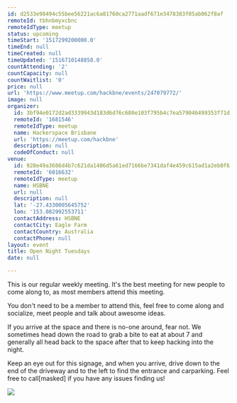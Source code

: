 ```yaml
---
id: d2533e98494c55bee56221ac6a81760ca2771aadf671e3478383f05ab062f8af
remoteId: tbhnbmyxcbnc
remoteIdType: meetup
status: upcoming
timeStart: '1517299200000.0'
timeEnd: null
timeCreated: null
timeUpdated: '1516710148858.0'
countAttending: '2'
countCapacity: null
countWaitlist: '0'
price: null
url: 'https://www.meetup.com/hackbne/events/247079772/'
image: null
organizer:
  id: 3bf94e0172d2ad3339943d183d6d76c680e103f795b4c7ea579046499353f71d
  remoteId: '1681546'
  remoteIdType: meetup
  name: Hackerspace Brisbane
  url: 'https://meetup.com/hackbne'
  description: null
  codeOfConduct: null
venue:
  id: 928e49a3686d4b7c621da1406d5a61ed7166be7341daf4e459c615ad1a2eb0f6
  remoteId: '6016632'
  remoteIdType: meetup
  name: HSBNE
  url: null
  description: null
  lat: '-27.4330005645752'
  lon: '153.082992553711'
  contactAddress: HSBNE
  contactCity: Eagle Farm
  contactCountry: Australia
  contactPhone: null
layout: event
title: Open Night Tuesdays
date: null

---
```

<p>This is our regular weekly meeting. It's the best meeting for new people to come along to, as most members attend this meeting.</p> <p>You don't need to be a member to attend this, feel free to come along and socialize, meet people and talk about awesome ideas.</p> <p>If you arrive at the space and there is no-one around, fear not. We sometimes head down the road to grab a bite to eat at about 7 and generally all head back to the space after that to keep hacking into the night.</p> <p>Keep an eye out for this signage, and when you arrive, drive down to the end of the driveway and to the left to find the entrance and carparking. Feel free to call[masked] if you have any issues finding us!</p> <p><img src="http://photos2.meetupstatic.com/photos/event/a/6/0/2/event_454902498.jpeg" /></p> 
